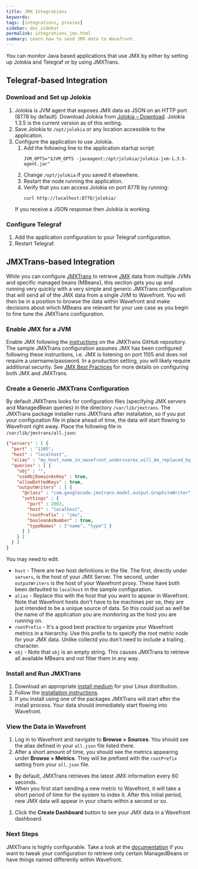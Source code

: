 ```yaml
---
title: JMX Integrations
keywords:
tags: [integrations, proxies]
sidebar: doc_sidebar
permalink: integrations_jmx.html
summary: Learn how to send JMX data to Wavefront.
---
```


You can monitor Java based applications that use JMX by either by setting up Jolokia and Telegraf or by using JMXTrans.  

## Telegraf-based Integration

### Download and Set up Jolokia

1. Jolokia is JVM agent that exposes JMX data as JSON on an HTTP port (8778 by default). Download Jolokia from [Jolokia – Download](https://jolokia.org/download.html). Jolokia 1.3.5 is the current version as of this writing.
1. Save Jolokia to `/opt/jolokia` or any location accessible to the application.
1. Configure the application to use Jolokia.
   1. Add the following line to the application startup script:
      ```
      JVM_OPTS="$JVM_OPTS -javaagent:/opt/jolokia/jolokia-jvm-1.3.5-agent.jar"
      ```
   1. Change `/opt/jolokia` if you saved it elsewhere.
   1. Restart the node running the application.
   1. Verify that you can access Jolokia on port 8778 by running:
      ```
      curl http://localhost:8778/jolokia/
      ```
     If you receive a JSON response then Jolokia is working.

### Configure Telegraf

1. Add the application configuration to your Telegraf configuration.
2. Restart Telegraf. 


## JMXTrans-based Integration

While you can configure [JMXTrans](https://github.com/jmxtrans/jmxtrans) to retrieve [JMX](https://en.wikipedia.org/wiki/Java_Management_Extensions) data from multiple JVMs and specific managed beans (MBeans), this section gets you up and running very quickly with a very simple and generic JMXTrans configuration that will send all of the JMX data from a single JVM to Wavefront. You will then be in a position to browse the data within Wavefront and make decisions about which MBeans are relevant for your use case as you begin to fine tune the JMXTrans configuration.

### Enable JMX for a JVM
 
Enable JMX following the [instructions](https://github.com/jmxtrans/jmxtrans/wiki/Installation#enabling-jmx-for-a-jvm) on the JMXTrans GitHub repository. The sample JMXTrans configuration assumes JMX has been configured following these instructions, i.e. JMX is listening on port 1105 and does not require a username/password. In a production setting, you will likely require additional security. See [JMX Best Practices](https://code.google.com/archive/p/jmxtrans/wikis/BestPractices.wiki) for more details on configuring both JMX and JMXTrans.
 
### Create a Generic JMXTrans Configuration
 
By default JMXTrans looks for configuration files (specifying JMX servers and ManagedBean queries) in the directory `/var/lib/jmxtrans`. The JMXTrans package installer runs JMXTrans after installation, so if you put your configuration file in place ahead of time, the data will start flowing to Wavefront right away. Place the following file in `/var/lib/jmxtrans/all.json`:

```json
{"servers" : [ {         
  "port" : "1105",         
  "host" : "localhost",         
  "alias" : "my_host_name_in_wavefront_underscores_will_be_replaced_by_dots",         
  "queries" : [ { 
    "obj" : "", 
    "useObjDomainAsKey" : true, 
    "allowDottedKeys" : true, 
    "outputWriters" : [ { 
      "@class" : "com.googlecode.jmxtrans.model.output.GraphiteWriter", 
      "settings" : { 
        "port" : 2003, 
        "host" : "localhost", 
        "rootPrefix" : "jmx",
        "booleanAsNumber" : true, 
        "typeNames" : ["name", "type"] } 
      } ] 
    } ]
  } ] 
}
```
You may need to edit:

- `host` - There are two host definitions in the file. The first, directly under `servers`, is the host of your JMX Server. The second, under `outputWriters` is the host of your Wavefront proxy. These have both been defaulted to `localhost` in the sample configuration.
- `alias` - Replace this with the host that you want to appear in Wavefront. Note that Wavefront hosts don't have to be machines per se, they are just intended to be a unique source of data. So this could just as well be the name of the application you are monitoring as the host you are running on.
- `rootPrefix` - It's a good best practice to organize your Wavefront metrics in a hierarchy. Use this prefix to to specify the root metric node for your JMX data. Unlike collectd you don't need to include a trailing . character.
- `obj` - Note that `obj` is an empty string. This causes JMXTrans to retrieve all available MBeans and not filter them in any way.
 
### Install and Run JMXTrans
 
1. Download an appropriate [install medium](http://central.maven.org/maven2/org/jmxtrans/jmxtrans/250/) for your Linux distribution.
1. Follow the [installation instructions](https://github.com/jmxtrans/jmxtrans/wiki/Installation#introduction).
1. If you install using one of the packages JMXTrans will start after the install process. Your data should immediately start flowing into Wavefront.
 
### View the Data in Wavefront
1. Log in to Wavefront and navigate to **Browse > Sources**. You should see the alias defined in your `all.json` file listed there.
1. After a short amount of time, you should see the metrics appearing under **Browse > Metrics**. They will be prefixed with the `rootPrefix` setting from your `all.json` file.
  - By default, JMXTrans retrieves the latest JMX information every 60 seconds.
  - When you first start sending a new metric to Wavefront, it will take a short period of time for the system to index it. After this initial period, new JMX data will appear in your charts within a second or so.
1. Click the **Create Dashboard** button to see your JMX data in a Wavefront dashboard.
 
### Next Steps
 
JMXTrans is highly configurable. Take a look at the [documentation](https://github.com/jmxtrans/jmxtrans/wiki/Queries) if you want to tweak your configuration to retrieve only certain ManagedBeans or have things named differently within Wavefront.



